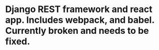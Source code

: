 # Django REST framework and react app. Includes webpack, and babel. Currently broken and needs to be fixed.
